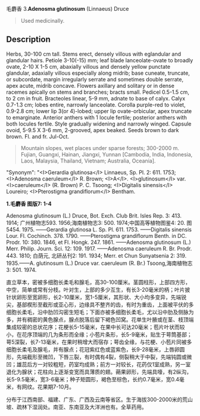 毛麝香
3.**Adenosma glutinosum** (Linnaeus) Druce

> Used medicinally.


## Description
Herbs, 30-100 cm tall. Stems erect, densely villous with eglandular and glandular hairs. Petiole 3-10(-15) mm; leaf blade lanceolate-ovate to broadly ovate, 2-10 X 1-5 cm, abaxially villous and densely yellow punctate glandular, adaxially villous especially along midrib; base cuneate, truncate, or subcordate, margin irregularly serrate and sometimes double serrate, apex acute, midrib concave. Flowers axillary and solitary or in dense racemes apically on stems and branches; bracts small. Pedicel 0.5-1.5 cm, to 2 cm in fruit. Bracteoles linear, 5-9 mm, adnate to base of calyx. Calyx 0.7-1.3 cm; lobes entire, narrowly lanceolate. Corolla purple-red to violet, 0.9-2.8 cm; lower lip 3(or 4)-lobed; upper lip ovate-orbicular, apex truncate to emarginate. Anterior anthers with 1 locule fertile; posterior anthers with both locules fertile. Style gradually widening and narrowly winged. Capsule ovoid, 5-9.5 X 3-6 mm, 2-grooved, apex beaked. Seeds brown to dark brown. Fl. and fr. Jul-Oct.


> Mountain slopes, wet places under sparse forests; 300-2000 m. Fujian, Guangxi, Hainan, Jiangxi, Yunnan [Cambodia, India, Indonesia, Laos, Malaysia, Thailand, Vietnam; Australia, Oceania].

  "Synonym": "&lt;I&gt;Gerardia glutinosa&lt;/I&gt; Linnaeus, Sp. Pl. 2: 611. 1753; &lt;I&gt;Adenosma caeruleum&lt;/I&gt; R. Brown; &lt;I&gt;A&lt;/I&gt;. &lt;I&gt;glutinosum&lt;/I&gt; var. &lt;I&gt;caeruleum&lt;/I&gt; (R. Brown) P. C. Tsoong; &lt;I&gt;Digitalis sinensis&lt;/I&gt; Loureiro; &lt;I&gt;Pterostigma grandiflorum&lt;/I&gt; Bentham.

**1.毛麝香 图版7: 1-4**

Adenosma glutinosum (L.) Druce, Bot. Exch. Club Brit. Isles Rep. 3: 413. 1914; 广州植物志593. 1956;海南植物志3: 500. 1974;中国高等植物图鉴4: 20. 图5454. 1975. ——Gerardia glutinosa L. Sp. Pl. 611. 1753. ——Digitalis sinensis Lour. Fl. Cochinch. 378. 1790. ——Pterostigma grandiflorum Benth. in DC. Prodr. 10: 380. 1846, et Fl. Hongk. 247. 1861. ——Adenosma glutinosum (L.) Merr. Philip. Journ. Sci. 12: 109. 1917. ——Adenosma caeruleum R. Br. Prodr. 443. 1810; 白荫元, 北研丛刊2: 191. 1934; Merr. et Chun Sunyatsenia 2: 319. 1935.——A. glutinosum (L.) Druce var. caeruleum (R. Br.) Tsoong,海南植物志3: 501. 1974.

直立草本，密被多细胞长柔毛和腺毛，高30-100厘米。茎圆柱形，上部四方形，中空，简单或常有分枝。叶对生，上部的多少互生，有长3-20毫米的柄；叶片披针状卵形至宽卵形，长2-10厘米，宽1-5厘米，其形状、大小均多变异，先端锐尖，基部楔形至截形或亚心形，边缘具不整齐的齿，有时为重齿，上面被平伏的多细胞长柔毛，沿中肋凹沟密生短毛；下面亦被多细胞长柔毛，尤以沿中肋及侧脉为多，并有稠密的黄色腺点，腺点脱落后留下褐色凹窝。花单生叶腋或在茎、枝顶端集成较密的总状花序；花梗长5-15毫米，在果中长可达20毫米；苞片叶状而较小，在花序顶端的几为条形而全缘；小苞片条形，长5-9毫米，贴生于萼筒基部；萼5深裂，长7-13毫米，在果时稍增大而宿存；萼齿全缘，与花梗、小苞片同被多细胞长柔毛及腺毛，并有腺点；花冠紫红色或蓝紫色，长9-28毫米，上唇卵圆形，先端截形至微凹，下唇三裂，有时偶有4裂，侧裂稍大于中裂，先端钝圆或微凹；雄蕊后方一对较粗短，药室均成熟；前方一对较长，花药仅1室成熟，另一室退化为腺状；花柱向上逐渐变宽而具薄质的翅。蒴果卵形，先端具嚎，有2纵沟，长5-9.5毫米，宽3-6毫米；种子矩圆形，褐色至棕色，长约0.7毫米，宽0.4毫米，有网纹。花果期7-10月。

分布于江西南部、福建、广东、广西及云南等省区。生于海拔300-2000米的荒山坡、疏林下湿润处。南亚、东南亚及大洋洲也有。全草药用。
